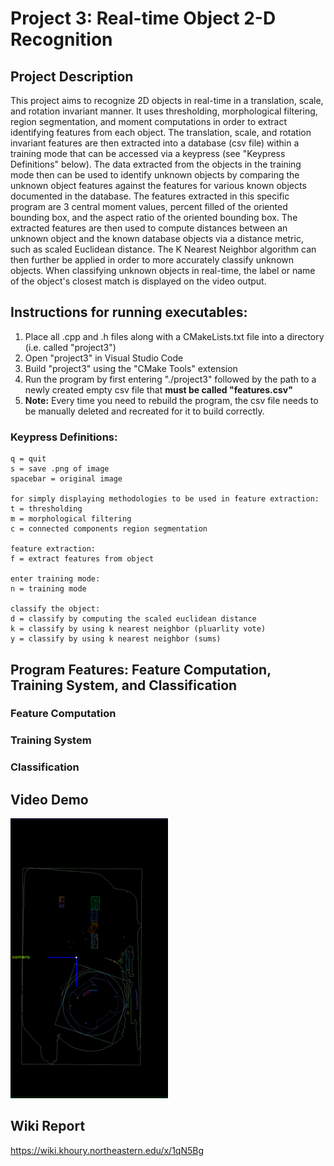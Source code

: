 # Project 3: Real-time Object 2-D Recognition

## Project Description
This project aims to recognize 2D objects in real-time in a translation, scale, and rotation invariant manner. It uses thresholding, morphological filtering, region segmentation, and moment computations in order to extract identifying features from each object. The translation, scale, and rotation invariant features are then extracted into a database (csv file) within a training mode that can be accessed via a keypress (see "Keypress Definitions" below). The data extracted from the objects in the training mode then can be used to identify unknown objects by comparing the unknown object features against the features for various known objects documented in the database. The features extracted in this specific program are 3 central moment values, percent filled of the oriented bounding box, and the aspect ratio of the oriented bounding box. The extracted features are then used to compute distances between an unknown object and the known database objects via a distance metric, such as scaled Euclidean distance. The K Nearest Neighbor algorithm can then further be applied in order to more accurately classify unknown objects. When classifying unknown objects in real-time, the label or name of the object's closest match is displayed on the video output. 

## Instructions for running executables:
1. Place all .cpp and .h files along with a CMakeLists.txt file into a directory (i.e. called "project3")
2. Open "project3" in Visual Studio Code
3. Build "project3" using the "CMake Tools" extension
4. Run the program by first entering "./project3" followed by the path to a newly created empty csv file that **must be called "features.csv"**
5. **Note:** Every time you need to rebuild the program, the csv file needs to be manually deleted and recreated for it to build correctly.

### Keypress Definitions:
```
q = quit
s = save .png of image
spacebar = original image

for simply displaying methodologies to be used in feature extraction:
t = thresholding
m = morphological filtering
c = connected components region segmentation

feature extraction:
f = extract features from object

enter training mode:
n = training mode

classify the object:
d = classify by computing the scaled euclidean distance
k = classify by using k nearest neighbor (pluarlity vote)
y = classify by using k nearest neighbor (sums)
```

## Program Features: Feature Computation, Training System, and Classification
### Feature Computation

### Training System

### Classification

## Video Demo
[<img src="/video_demo/demo-image.png" width="50%">](https://drive.google.com/file/d/1pK1d6vgmeVoRCaKcsgjpci0UV_i4_DI6/view?usp=sharing)

## Wiki Report
https://wiki.khoury.northeastern.edu/x/1qN5Bg


